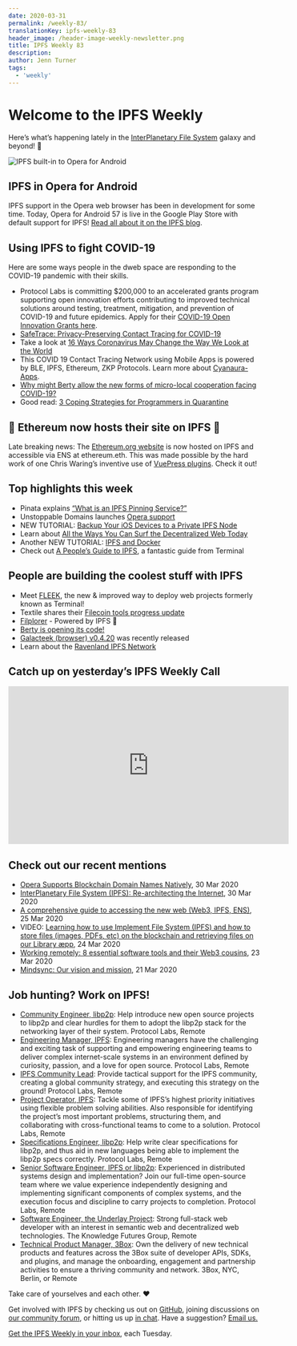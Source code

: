 ```yaml
---
date: 2020-03-31
permalink: /weekly-83/
translationKey: ipfs-weekly-83
header_image: /header-image-weekly-newsletter.png
title: IPFS Weekly 83
description:
author: Jenn Turner
tags:
  - 'weekly'
---
```


# Welcome to the IPFS Weekly

Here’s what’s happening lately in the [InterPlanetary File System](https://ipfs.io/) galaxy and beyond! 🚀

![IPFS built-in to Opera for Android](../assets/opera-android-banner.png)

## IPFS in Opera for Android

IPFS support in the Opera web browser has been in development for some time. Today, Opera for Android 57 is live in the Google Play Store with default support for IPFS! [Read all about it on the IPFS blog](https://blog.ipfs.eth.link/2020-03-30-ipfs-in-opera-for-android/).

## Using IPFS to fight COVID-19

Here are some ways people in the dweb space are responding to the COVID-19 pandemic with their skills.

- Protocol Labs is committing \$200,000 to an accelerated grants program supporting open innovation efforts contributing to improved technical solutions around testing, treatment, mitigation, and prevention of COVID-19 and future epidemics. Apply for their [COVID-19 Open Innovation Grants here](https://protocollabs.smapply.io/prog/covid-19_open_innovation_grants/).
- [SafeTrace: Privacy-Preserving Contact Tracing for COVID-19](https://blog.enigma.co/safetrace-privacy-preserving-contact-tracing-for-covid-19-c5ae8e1afa93)
- Take a look at [16 Ways Coronavirus May Change the Way We Look at the World](https://singularityhub.com/2020/03/25/16-ways-coronavirus-may-change-the-way-we-look-at-the-world/)
- This COVID 19 Contact Tracing Network using Mobile Apps is powered by BLE, IPFS, Ethereum, ZKP Protocols. Learn more about [Cyanaura-Apps](https://github.com/EPICKnowledgeSociety/Cyanaura-Apps).
- [Why might Berty allow the new forms of micro-local cooperation facing COVID-19?](https://berty.tech/blog/covid-local-cooperation/)
- Good read: [3 Coping Strategies for Programmers in Quarantine](https://dev.to/mlimonczenko/3-coping-strategies-for-programmers-in-quarantine-1g59)

## 🎉 Ethereum now hosts their site on IPFS 🎉

Late breaking news: The [Ethereum.org website](https://ethereum.org) is now hosted on IPFS and accessible via ENS at ethereum.eth. This was made possible by the hard work of one Chris Waring’s inventive use of [VuePress plugins](https://github.com/cwaring/vuepress-plugin-ipfs). Check it out!

## Top highlights this week

- Pinata explains [“What is an IPFS Pinning Service?”](https://medium.com/pinata/what-is-an-ipfs-pinning-service-f6ed4cd7e475)
- Unstoppable Domains launches [Opera support](https://unstoppabledomains.com/opera)
- NEW TUTORIAL: [Backup Your iOS Devices to a Private IPFS Node](https://codyhatfield.me/2020/03/backup-your-ios-devices-to-a-private-ipfs-node/)
- Learn about [All the Ways You Can Surf the Decentralized Web Today](https://medium.com/the-ethereum-name-service/all-the-ways-you-can-surf-the-decentralized-web-today-bf8e7a42fa27)
- Another NEW TUTORIAL: [IPFS and Docker](https://www.chevdor.com/post/2020-03-docker-ipfs/)
- Check out [A People’s Guide to IPFS](https://blog.terminal.co/posts/Guide-IPFS), a fantastic guide from Terminal

## People are building the coolest stuff with IPFS

- Meet [FLEEK](https://fleek.co/), the new & improved way to deploy web projects formerly known as Terminal!
- Textile shares their [Filecoin tools progress update](https://blog.textile.io/filecoin-tools-progress-update-26-march/)
- [Filplorer](https://filplorer.com/) - Powered by IPFS 💪
- [Berty is opening its code!](https://berty.tech/blog/open-source/)
- [Galacteek (browser) v0.4.20](https://discuss.ipfs.io/t/galacteek-browser-v0-4-20-release/7582) was recently released
- Learn about the [Ravenland IPFS Network](https://medium.com/@ravenlandpush/getting-to-know-the-ravenland-ipfs-network-37c9b9f4349f)

## Catch up on yesterday’s IPFS Weekly Call

<iframe width="560" height="315" src="https://www.youtube.com/embed/7dHj-J85_Tc" frameborder="0" allow="accelerometer; autoplay; encrypted-media; gyroscope; picture-in-picture" allowfullscreen></iframe>

## Check out our recent mentions

- [Opera Supports Blockchain Domain Names Natively](https://medium.com/play-to-earn/opera-supports-blockchain-domain-names-natively-8849ed9617d0), 30 Mar 2020
- [InterPlanetary File System (IPFS): Re-architecting the Internet](https://blog.verbat.com/interplanetary-file-system-rearchitecting-internet/), 30 Mar 2020
- [A comprehensive guide to accessing the new web (Web3, IPFS, ENS)](https://www.reddit.com/r/ipfs/comments/fojkpf/a_comprehensive_guide_to_accessing_the_new_web/), 25 Mar 2020
- VIDEO: [Learning how to use Implement File System (IPFS) and how to store files (images, PDFs, etc) on the blockchain and retrieving files on our Library æpp](https://www.youtube.com/watch?v=Ms48q_gVMiM), 24 Mar 2020
- [Working remotely: 8 essential software tools and their Web3 cousins](https://decrypt.co/23345/working-remotely-8-essential-software-tools-and-their-web3-cousins), 23 Mar 2020
- [Mindsync: Our vision and mission](https://medium.com/mindsync-ai/our-vision-and-mission-da68980b42b5), 21 Mar 2020

## Job hunting? Work on IPFS!

- [Community Engineer, libp2p](https://jobs.lever.co/protocol/0afd449f-b292-42b4-abfd-af26415b796b): Help introduce new open source projects to libp2p and clear hurdles for them to adopt the libp2p stack for the networking layer of their system. Protocol Labs, Remote
- [Engineering Manager, IPFS](https://jobs.lever.co/protocol/3f0787e8-58b3-4122-a1ea-424561d2658f): Engineering managers have the challenging and exciting task of supporting and empowering engineering teams to deliver complex internet-scale systems in an environment defined by curiosity, passion, and a love for open source. Protocol Labs, Remote
- [IPFS Community Lead](https://jobs.lever.co/protocol/71c4a9b9-af90-4ce9-9dba-8b72507997bf): Provide tactical support for the IPFS community, creating a global community strategy, and executing this strategy on the ground! Protocol Labs, Remote
- [Project Operator, IPFS](https://jobs.lever.co/protocol/135cecff-ecc4-49ca-b516-61b63fd4d9ef): Tackle some of IPFS’s highest priority initiatives using flexible problem solving abilities. Also responsible for identifying the project’s most important problems, structuring them, and collaborating with cross-functional teams to come to a solution. Protocol Labs, Remote
- [Specifications Engineer, libp2p](https://jobs.lever.co/protocol/0ee37e17-5fb3-4b0f-8559-e5fca363e268): Help write clear specifications for libp2p, and thus aid in new languages being able to implement the libp2p specs correctly. Protocol Labs, Remote
- [Senior Software Engineer, IPFS or libp2p](https://jobs.lever.co/protocol/82793e56-124f-484c-bf13-357ef0b45bc6): Experienced in distributed systems design and implementation? Join our full-time open-source team where we value experience independently designing and implementing significant components of complex systems, and the execution focus and discipline to carry projects to completion. Protocol Labs, Remote
- [Software Engineer, the Underlay Project](https://notes.knowledgefutures.org/pub/si1okbw9): Strong full-stack web developer with an interest in semantic web and decentralized web technologies. The Knowledge Futures Group, Remote
- [Technical Product Manager, 3Box](https://jobs.lever.co/3box/6c68f7ec-a4b4-48ab-9d77-6500e36351e7): Own the delivery of new technical products and features across the 3Box suite of developer APIs, SDKs, and plugins, and manage the onboarding, engagement and partnership activities to ensure a thriving community and network. 3Box, NYC, Berlin, or Remote

Take care of yourselves and each other. ❤️

Get involved with IPFS by checking us out on [GitHub](https://github.com/ipfs), joining discussions on [our community forum](https://discuss.ipfs.io/), or hitting us up [in chat](https://riot.im/app/#/room/#ipfs:matrix.org). Have a suggestion? [Email us.](mailto:newsletter@ipfs.io)

[Get the IPFS Weekly in your inbox](https://ipfs.us4.list-manage.com/subscribe?u=25473244c7d18b897f5a1ff6b&id=cad54b2230), each Tuesday.
